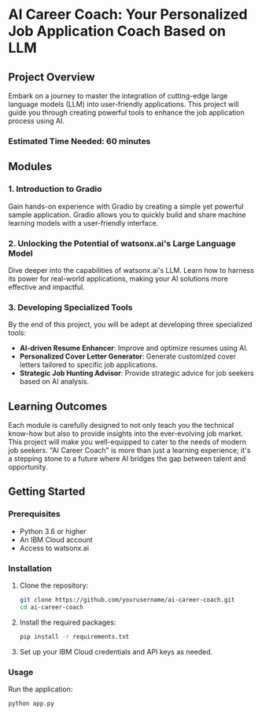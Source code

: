 # AI Career Coach: Your Personalized Job Application Coach Based on LLM

## Project Overview

Embark on a journey to master the integration of cutting-edge large language models (LLM) into user-friendly applications. This project will guide you through creating powerful tools to enhance the job application process using AI.

### Estimated Time Needed: 60 minutes

## Modules

### 1. Introduction to Gradio
Gain hands-on experience with Gradio by creating a simple yet powerful sample application. Gradio allows you to quickly build and share machine learning models with a user-friendly interface.

### 2. Unlocking the Potential of watsonx.ai's Large Language Model
Dive deeper into the capabilities of watsonx.ai's LLM. Learn how to harness its power for real-world applications, making your AI solutions more effective and impactful.

### 3. Developing Specialized Tools
By the end of this project, you will be adept at developing three specialized tools:
- **AI-driven Resume Enhancer**: Improve and optimize resumes using AI.
- **Personalized Cover Letter Generator**: Generate customized cover letters tailored to specific job applications.
- **Strategic Job Hunting Advisor**: Provide strategic advice for job seekers based on AI analysis.

## Learning Outcomes

Each module is carefully designed to not only teach you the technical know-how but also to provide insights into the ever-evolving job market. This project will make you well-equipped to cater to the needs of modern job seekers. "AI Career Coach" is more than just a learning experience; it's a stepping stone to a future where AI bridges the gap between talent and opportunity.

## Getting Started

### Prerequisites
- Python 3.6 or higher
- An IBM Cloud account
- Access to watsonx.ai

### Installation

1. Clone the repository:
    ```bash
    git clone https://github.com/yourusername/ai-career-coach.git
    cd ai-career-coach
    ```

2. Install the required packages:
    ```bash
    pip install -r requirements.txt
    ```

3. Set up your IBM Cloud credentials and API keys as needed.

### Usage

Run the application:
```bash
python app.py
